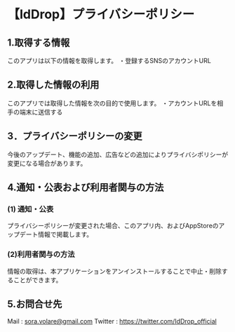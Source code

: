 # 【IdDrop】プライバシーポリシー
## 1.取得する情報
このアプリは以下の情報を取得します。
・登録するSNSのアカウントURL

## 2.取得した情報の利用
このアプリでは取得した情報を次の目的で使用します。
・アカウントURLを相手の端末に送信する

## 3．プライバシーポリシーの変更
今後のアップデート、機能の追加、広告などの追加によりプライバシポリシーが変更になる場合があります。


## 4.通知・公表および利用者関与の方法
### (1) 通知・公表
プライバシーポリシーが変更された場合、このアプリ内、およびAppStoreのアップデート情報で掲載します。

### (2)利用者関与の方法
情報の取得は、本アプリケーションをアンインストールすることで中止・削除することができます。

## 5.お問合せ先
Mail : sora.volare@gmail.com
Twitter : https://twitter.com/IdDrop_official
